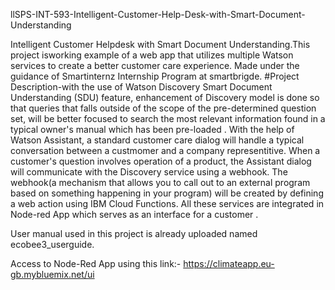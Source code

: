 llSPS-INT-593-Intelligent-Customer-Help-Desk-with-Smart-Document-Understanding

Intelligent Customer Helpdesk with Smart Document Understanding.This project isworking example of a web app that utilizes multiple Watson services to create a better customer care experience.
Made under the guidance of Smartinternz Internship Program at smartbrigde.
#Project Description-with the use of Watson Discovery Smart Document Understanding (SDU) feature, enhancement of Discovery model is done so that queries that falls outside of the scope of the pre-determined question set, will be better focused to  search the most relevant information found in a typical owner's manual which has been pre-loaded .
With the help of Watson Assistant,  a standard customer care dialog will handle a typical conversation between a custmomer and a company representitive. When a customer's question involves operation of a product, the Assistant dialog will communicate with the Discovery service using a webhook.
The webhook(a mechanism that allows you to call out to an external program based on something happening in your program) will be created by defining a web action using IBM Cloud Functions.
All these services are integrated in Node-red App which serves as an interface for a customer .

User manual used in this project is already uploaded named ecobee3_userguide.

Access to Node-Red App using this link:- https://climateapp.eu-gb.mybluemix.net/ui
